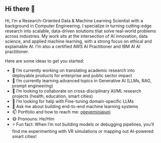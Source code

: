 ## Hi there 👋


Hi, I’m a Research-Oriented Data & Machine Learning Scientist with a background in Computer Engineering. I specialize in turning cutting-edge research into scalable, data-driven solutions that solve real-world problems across industries. My work sits at the intersection of AI innovation, data science, and applied machine learning, with a strong focus on ethical and explainable AI. I’m also a certified AWS AI Practitioner and IBM AI AI practitioner.

Here are some ideas to get you started:

- 🔭 I’m currently working on translating academic research into deployable products for enterprise and public sector impact
- 🌱 I’m currently learning advanced topics in Generative AI (LLMs, RAG, prompt engineering)
- 👯 I’m looking to collaborate on cross-disciplinary AI/ML research projects (health, education, smart cities)
- 🤔 I’m looking for help with Fine-tuning domain-specific LLMs
- 💬 Ask me about building end-to-end machine learning systems
- 📫 Portfolio and how to reach me: <a href="https://jajupeter.github.io/opeyemiojajuni/index.html" target="new">opeyemiojajuni</a> 
- 😄 Pronouns: He/Him
- ⚡ Fun fact: When I’m not building models or debugging pipelines, you’ll find me experimenting with VR simulations or mapping out AI-powered smart cities!
  
